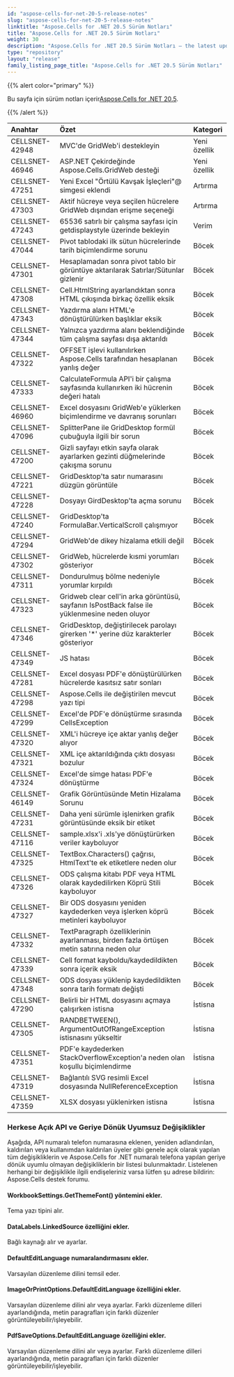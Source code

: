 ```yaml
---
id: "aspose-cells-for-net-20-5-release-notes"
slug: "aspose-cells-for-net-20-5-release-notes"
linktitle: "Aspose.Cells for .NET 20.5 Sürüm Notları"
title: "Aspose.Cells for .NET 20.5 Sürüm Notları"
weight: 30
description: "Aspose.Cells for .NET 20.5 Sürüm Notları – the latest updates and fixes."
type: "repository"
layout: "release"
family_listing_page_title: "Aspose.Cells for .NET 20.5 Sürüm Notları"
---
```

{{% alert color="primary" %}}

 Bu sayfa için sürüm notları içerir[Aspose.Cells for .NET 20.5](https://www.nuget.org/packages/Aspose.Cells/20.5.0).

{{% /alert %}}

|**Anahtar**|**Özet**|**Kategori**|
|:- |:- |:- |
|CELLSNET-42948|MVC'de GridWeb'i destekleyin|Yeni özellik|
|CELLSNET-46946|ASP.NET Çekirdeğinde Aspose.Cells.GridWeb desteği|Yeni özellik|
|CELLSNET-47251|Yeni Excel "Örtülü Kavşak İşleçleri"@ simgesi eklendi|Artırma|
|CELLSNET-47303|Aktif hücreye veya seçilen hücrelere GridWeb dışından erişme seçeneği|Artırma|
|CELLSNET-47243|65536 satırlı bir çalışma sayfası için getdisplaystyle üzerinde bekleyin|Verim|
|CELLSNET-47044|Pivot tablodaki ilk sütun hücrelerinde tarih biçimlendirme sorunu|Böcek|
|CELLSNET-47301|Hesaplamadan sonra pivot tablo bir görüntüye aktarılarak Satırlar/Sütunlar gizlenir|Böcek|
|CELLSNET-47308|Cell.HtmlString ayarlandıktan sonra HTML çıkışında birkaç özellik eksik|Böcek|
|CELLSNET-47343|Yazdırma alanı HTML'e dönüştürülürken başlıklar eksik|Böcek|
|CELLSNET-47344|Yalnızca yazdırma alanı beklendiğinde tüm çalışma sayfası dışa aktarıldı|Böcek|
|CELLSNET-47322|OFFSET işlevi kullanılırken Aspose.Cells tarafından hesaplanan yanlış değer|Böcek|
|CELLSNET-47333|CalculateFormula API'i bir çalışma sayfasında kullanırken iki hücrenin değeri hatalı|Böcek|
|CELLSNET-46960|Excel dosyasını GridWeb'e yüklerken biçimlendirme ve davranış sorunları|Böcek|
|CELLSNET-47096|SplitterPane ile GridDesktop formül çubuğuyla ilgili bir sorun|Böcek|
|CELLSNET-47200|Gizli sayfayı etkin sayfa olarak ayarlarken gezinti düğmelerinde çakışma sorunu|Böcek|
|CELLSNET-47221|GridDesktop'ta satır numarasını düzgün görüntüle|Böcek|
|CELLSNET-47228|Dosyayı GirdDesktop'ta açma sorunu|Böcek|
|CELLSNET-47240|GridDesktop'ta FormulaBar.VerticalScroll çalışmıyor|Böcek|
|CELLSNET-47294|GridWeb'de dikey hizalama etkili değil|Böcek|
|CELLSNET-47302|GridWeb, hücrelerde kısmi yorumları gösteriyor|Böcek|
|CELLSNET-47311|Dondurulmuş bölme nedeniyle yorumlar kırpıldı|Böcek|
|CELLSNET-47323|Gridweb clear cell'in arka görüntüsü, sayfanın IsPostBack false ile yüklenmesine neden oluyor|Böcek|
|CELLSNET-47346|GridDesktop, değiştirilecek parolayı girerken '*' yerine düz karakterler gösteriyor|Böcek|
|CELLSNET-47349|JS hatası|Böcek|
|CELLSNET-47281|Excel dosyası PDF'e dönüştürülürken hücrelerde kasıtsız satır sonları|Böcek|
|CELLSNET-47298|Aspose.Cells ile değiştirilen mevcut yazı tipi|Böcek|
|CELLSNET-47299|Excel'de PDF'e dönüştürme sırasında CellsException|Böcek|
|CELLSNET-47320|XML'i hücreye içe aktar yanlış değer alıyor|Böcek|
|CELLSNET-47321|XML içe aktarıldığında çıktı dosyası bozulur|Böcek|
|CELLSNET-47324|Excel'de simge hatası PDF'e dönüştürme|Böcek|
|CELLSNET-46149|Grafik Görüntüsünde Metin Hizalama Sorunu|Böcek|
|CELLSNET-47231|Daha yeni sürümle işlenirken grafik görüntüsünde eksik bir etiket|Böcek|
|CELLSNET-47116|sample.xlsx'i .xls'ye dönüştürürken veriler kayboluyor|Böcek|
|CELLSNET-47325|TextBox.Characters() çağrısı, HtmlText'te ek etiketlere neden olur|Böcek|
|CELLSNET-47326|ODS çalışma kitabı PDF veya HTML olarak kaydedilirken Köprü Stili kayboluyor|Böcek|
|CELLSNET-47327|Bir ODS dosyasını yeniden kaydederken veya işlerken köprü metinleri kayboluyor|Böcek|
|CELLSNET-47332|TextParagraph özelliklerinin ayarlanması, birden fazla örtüşen metin satırına neden olur|Böcek|
|CELLSNET-47339|Cell format kayboldu/kaydedildikten sonra içerik eksik|Böcek|
|CELLSNET-47348|ODS dosyası yüklenip kaydedildikten sonra tarih formatı değişti|Böcek|
|CELLSNET-47290|Belirli bir HTML dosyasını açmaya çalışırken istisna|İstisna|
|CELLSNET-47305|RANDBETWEEN(), ArgumentOutOfRangeException istisnasını yükseltir|İstisna|
|CELLSNET-47351|PDF'e kaydederken StackOverflowException'a neden olan koşullu biçimlendirme|İstisna|
|CELLSNET-47319|Bağlantılı SVG resimli Excel dosyasında NullReferenceException|İstisna|
|CELLSNET-47359|XLSX dosyası yüklenirken istisna|İstisna|
### **Herkese Açık API ve Geriye Dönük Uyumsuz Değişiklikler**
Aşağıda, API numaralı telefon numarasına eklenen, yeniden adlandırılan, kaldırılan veya kullanımdan kaldırılan üyeler gibi genele açık olarak yapılan tüm değişikliklerin ve Aspose.Cells for .NET numaralı telefona yapılan geriye dönük uyumlu olmayan değişikliklerin bir listesi bulunmaktadır. Listelenen herhangi bir değişiklikle ilgili endişeleriniz varsa lütfen şu adrese bildirin: Aspose.Cells destek forumu.
#### **WorkbookSettings.GetThemeFont() yöntemini ekler.**
Tema yazı tipini alır.
#### **DataLabels.LinkedSource özelliğini ekler.**
Bağlı kaynağı alır ve ayarlar.
#### **DefaultEditLanguage numaralandırmasını ekler.**
Varsayılan düzenleme dilini temsil eder.
#### **ImageOrPrintOptions.DefaultEditLanguage özelliğini ekler.**
Varsayılan düzenleme dilini alır veya ayarlar.
Farklı düzenleme dilleri ayarlandığında, metin paragrafları için farklı düzenler görüntüleyebilir/işleyebilir.
#### **PdfSaveOptions.DefaultEditLanguage özelliğini ekler.**
Varsayılan düzenleme dilini alır veya ayarlar.
Farklı düzenleme dilleri ayarlandığında, metin paragrafları için farklı düzenler görüntüleyebilir/işleyebilir.
